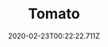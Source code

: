 ---
templateKey: blog-post
featuredpost: false
date: 2020-02-23T00:22:22.711Z
title: Tomato
description: Rich and slightly tangy, the Tomato has a wide variety of culinary uses
type: vegetable
sellPrice: 60
energy: 20
health: 9
featuredimage: /img/Tomato.png
tags:
  - summer
  - edible
  - Bruschetta
  - Eggplant Parmesan
  - Fish Stew
  - Pizza
  - Spaghetti
  - Vegetable Medley
  - Summer Crops Bundle
  - multiharvest
  - pickles
---